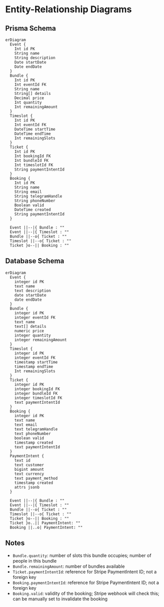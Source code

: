 # Entity-Relationship Diagrams

## Prisma Schema

```mermaid
erDiagram
  Event {
    Int id PK
    String name
    String description
    Date startDate
    Date endDate
  }
  Bundle {
    Int id PK
    Int eventId FK
    String name
    String[] details
    Decimal price
    Int quantity
    Int remainingAmount
  }
  Timeslot {
    Int id PK
    Int eventId FK
    DateTime startTime
    DateTime endTime
    Int remainingSlots
  }
  Ticket {
    Int id PK
    Int bookingId FK
    Int bundleId FK
    Int timeslotId FK
    String paymentIntentId
  }
  Booking {
    Int id PK
    String name
    String email
    String telegramHandle
    String phoneNumber
    Boolean valid
    DateTime created
    String paymentIntentId
  }

  Event ||--|{ Bundle : ""
  Event ||--|{ Timeslot : ""
  Bundle ||--o{ Ticket : ""
  Timeslot ||--o{ Ticket : ""
  Ticket }o--|| Booking : ""
```

## Database Schema

```mermaid
erDiagram
  Event {
    integer id PK
    text name
    text description
    date startDate
    date endDate
  }
  Bundle {
    integer id PK
    integer eventId FK
    text name
    text[] details
    numeric price
    integer quantity
    integer remainingAmount
  }
  Timeslot {
    integer id PK
    integer eventId FK
    timestamp startTime
    timestamp endTime
    Int remainingSlots
  }
  Ticket {
    integer id PK
    integer bookingId FK
    integer bundleId FK
    integer timeslotId FK
    text paymentIntentId
  }
  Booking {
    integer id PK
    text name
    text email
    text telegramHandle
    text phoneNumber
    boolean valid
    timestamp created
    text paymentIntentId
  }
  PaymentIntent {
    text id
    text customer
    bigint amount
    text currency
    text payment_method
    timestamp created
    attrs jsonb
  }

  Event ||--|{ Bundle : ""
  Event ||--|{ Timeslot : ""
  Bundle ||--o{ Ticket : ""
  Timeslot ||--o{ Ticket : ""
  Ticket }o--|| Booking : ""
  Ticket }o..|| PaymentIntent: ""
  Booking ||..o| PaymentIntent: ""
```

## Notes

- `Bundle.quantity`: number of slots this bundle occupies; number of people in this bundle
- `Bundle.remainingAmount`: number of bundles available
- `Ticket.paymentIntentId`: reference for Stripe PaymentIntent ID; not a foreign key
- `Booking.paymentIntentId`: reference for Stripe PaymentIntent ID; not a foreign key
- `Booking.valid`: validity of the booking; Stripe webhook will check this; can be manually set to invalidate the booking
